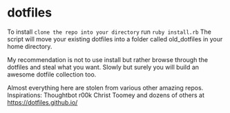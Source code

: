 # dotfiles

To install
``` clone the repo into your directory ```
run
``` ruby install.rb ```
The script will move your existing dotfiles into a folder called old_dotfiles in
your home directory.

My recommendation is not to use install but rather browse through the dotfiles
and steal what you want. Slowly but surely you will build an awesome dotfile
collection too.

Almost everything here are stolen from various other amazing repos.
Inspirations:
Thoughtbot
r00k
Christ Toomey
and dozens of others at https://dotfiles.github.io/
